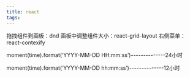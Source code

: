 ```yaml
---
title: react
tags:
---
```

拖拽组件到画板：dnd
画板中调整组件大小：react-grid-layout
右侧菜单：react-contexify

moment(time).format(‘YYYY-MM-DD HH:mm:ss’)--------------24小时

moment(time).format(‘YYYY-MM-DD hh:mm:ss’)--------------12小时